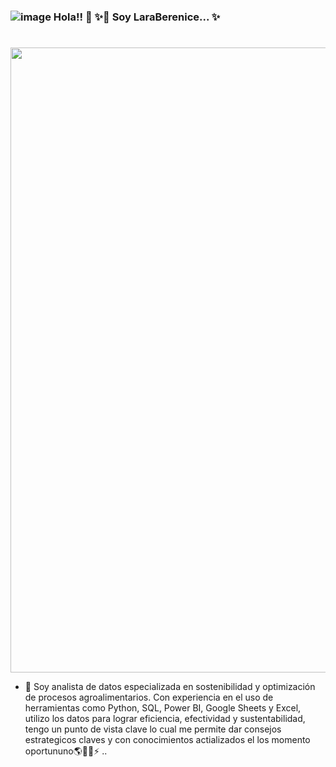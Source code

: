 ###  ![image](https://github.com/user-attachments/assets/70bb8b8e-b3ce-48a3-ae6f-5c4cb1db8434) Hola!! 👋 ✨🔭 Soy LaraBerenice... ✨
<!DOCTYPE html>
<html lang="es">
<head>
    <meta charset="UTF-8">
    <meta name="viewport" content="width=device-width, initial-scale=1.0">
</head>
<body>
    <h1> </h1>
    <img src="https://digital.agrishow.com.br/sites/agrishow.com/files/shutterstock_1396252643.jpg" width="1000">
</body>
</html>


- 🌱 Soy analista de datos especializada en sostenibilidad y optimización de procesos agroalimentarios. Con experiencia en el uso de herramientas como Python, SQL, Power BI, Google Sheets y Excel, utilizo los datos para lograr eficiencia, efectividad y sustentabilidad, tengo un punto de vista clave lo cual me permite dar consejos estrategicos claves y con conocimientos actializados el los momento oportununo🌎🍃😄⚡ ..
